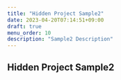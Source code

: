 ```yaml
---
title: "Hidden Project Sample2"
date: 2023-04-20T07:14:51+09:00
draft: true
menu_order: 10
description: "Sample2 Description"
---
```

## Hidden Project Sample2
